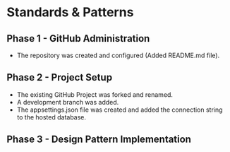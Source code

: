 # Standards & Patterns
## Phase 1 - GitHub Administration
- The repository was created and configured (Added README.md file).

## Phase 2 - Project Setup
- The existing GitHub Project was forked and renamed.
- A development branch was added.
- The appsettings.json file was created and added the connection string to the hosted database.

## Phase 3 - Design Pattern Implementation
